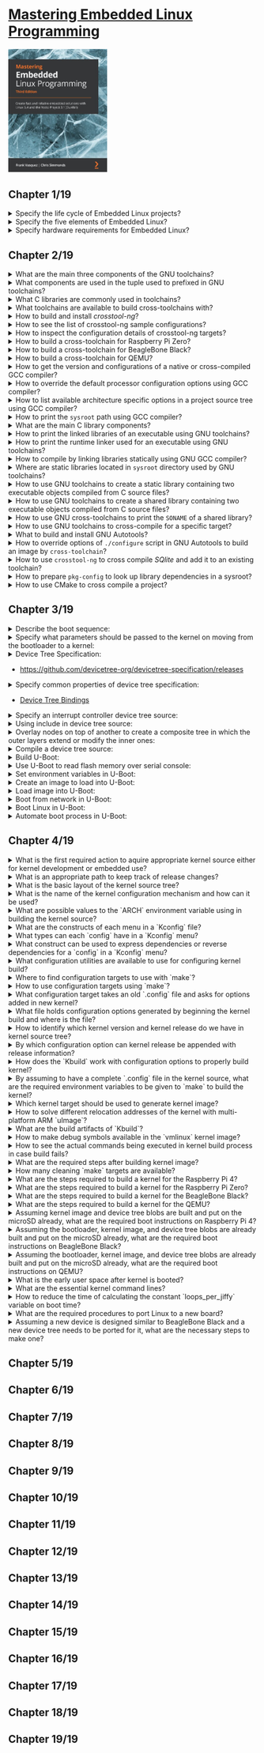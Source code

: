 # [Mastering Embedded Linux Programming](https://www.amazon.com/Mastering-Embedded-Linux-Programming-potential/dp/1789530385/ref=sr_1_3?keywords=9781789530384&qid=1661185260&sr=8-3)
<img alt="9781789530384" src="../covers/9781789530384.jpg" width="200"/>

## Chapter 1/19

<details>
<summary>Specify the life cycle of Embedded Linux projects?</summary>

> 1. Board Bring-Up
> 2. System Architecture and Design Choice
> 3. Writing Embedded Applications
> 4. Debugging and Optimizing Performance

> Origin: 1

> References:
---
</details>

<details>
<summary>Specify the five elements of Embedded Linux?</summary>

> 1. Toolchain
> 2. Bootloader
> 3. Kernel
> 4. Root filesystem
> 5. Embedded Applications

> Origin: 1

> References:
---
</details>

<details>
<summary>Specify hardware requirements for Embedded Linux?</summary>

> 1. CPU architecture
> 2. Reasonable amout of RAM
> 3. Non-volatile storage
> 4. Serial port
> 5. Debugging interface (e.g. JTAG)

> Origin: 1

> References:
---
</details>

## Chapter 2/19

<details>
<summary>What are the main three components of the GNU toolchains?</summary>

> * binutils **(base-devel)**: [https://gnu.org/software/binutils](https://gnu.org/software/binutils)
> * gcc **(base-devel)**: [https://gcc.gnu.org](https://gcc.gnu.org)
> * C library + Linux header files

> Origin: 2

> References:
> - [LLVM support for kernel build](https://kernel.org/doc/html/latest/kbuild/llvm.html)
---
</details>

<details>
<summary>What components are used in the tuple used to prefixed in GNU toolchains?</summary>

> * CPU Architecture + Endianness (e.g. `x86_64`, `mipsel`, `armeb`)
> * Vendor (e.g. `buildroot`)
> * Kernel (e.g. `linux`)
> * Operating System + ABI (e.g. `gnueabi`, `gnueabihf`, `musleabi`, `musleabihf`)
> 
> ```sh
> gcc -dumpmachine
> ``````

> Origin: 2

> References:
---
</details>

<details>
<summary>What C libraries are commonly used in toolchains?</summary>

> * glibc: [https://gnu.org/software/libc](https://gnu.org/software/libs)
> * musl libs: [https://musl.libc.org](https://musl.libc.org)
> * uClibc-ng: [https://uclibc-ng.org](https://uclibc-ng.org)
> * eglibc: [https://uclibc.org/home](https://uclibc.org/home)

> Origin: 2

> References:
---
</details>

<details>
<summary>What toolchains are available to build cross-toolchains with?</summary>

> Toolchain can be completely built manually by [Cross Linux From Scratch](https://trac.clfs.org).
> Another alternative to build toolchains is [crosstool-NG](https://crosstool-ng.github.io).

> Origin: 2

> References:
---
</details>

<details>
<summary>How to build and install <i>crosstool-ng</i>?</summary>

> ```sh
> git clone https://github.com/crosstool-ng/crosstool-ng.git
> cd crosstool-ng
> git checkout <latest>
> ./bootstrap
> ./configure --enable-local
> make -j<cores>
> ./ct-ng --version
> ``````

> Origin: 2

> References:
---
</details>

<details>
<summary>How to see the list of crosstool-ng sample configurations?</summary>

```sh
./ct-ng list-samples
```
</details>

<details>
<summary>How to inspect the configuration details of crosstool-ng targets?</summary>

> ```sh
> ./ct-ng show-<sample>
> ./ct-ng show-armv6-unknown-linux-gnueabihf
> ./ct-ng show-arm-cortex_a8-linux-gnueabi
> ./ct-ng show-arm-unknown-linux-gnueabi
> ``````

> Origin: 2

> References:
---
</details>

<details>
<summary>How to build a cross-toolchain for Raspberry Pi Zero?</summary>

> Considering the processor used in this device which is `bmc2835` having an armv6 core, we should use the following target:
>
> ```sh
> ./ct-ng distclean
> ./ct-ng show-armv6-unknown-linux-gnueabihf
> ./ct-ng armv6-unknown-linux-gnueabihf
> ``````
>
> Change following kernel configurations and set their values accordingly:
>
> * Tarbal path
> * Build path
> * Vendor tuple
>
> ```sh
> ./ct-ng build
> ``````

> Origin: 2

> References:
---
</details>

<details>
<summary>How to build a cross-toolchain for BeagleBone Black?</summary>

> ```sh
> ./ct-ng distclean
> ./ct-ng show-arm-cortex_a8-linux-gnueabi
> ./ct-ng arm-cortex_a8-linux-gnueabi
> ``````
> 
> Change the following kernel configurations and set their values accordingly:
> 
> * **Paths and misc options** >> **Render the toolchain read-only**: disable
> * **Target options** >> **Floating point**: **hardware (FPU)**
> * **Target options** >> **Use specific FPU**: neon
> 
> ```sh
> ./ct-ng build
> ``````

> Origin: 2

> References:
---
</details>

<details>
<summary>How to build a cross-toolchain for QEMU?</summary>

> ```sh
> ./ct-ng distclean
> ./ct-ng show-arm-unknown-linux-gnueai
> ./ct-ng arm-unknown-linux-gnueai
> ``````
> 
> Change the following kernel configurations and set their values accordingly:
> 
> * **Paths and misc options** >> disable **Render the toolchain read-only**
> 
> ```sh
> ./ct-ng build
> ``````

> Origin: 2

> References:
---
</details>

<details>
<summary>How to get the version and configurations of a native or cross-compiled GCC compiler?</summary>

> ```sh
> ${CROSS_COMPILE}gcc -v
> ``````

> Origin: 2

> References:
---
</details>

<details>
<summary>How to override the default processor configuration options using GCC compiler?</summary>

> ```sh
> ${CROSS_COMPILE}gcc -mcpu=cortex-a5 main.c -o app
> ``````

> Origin: 2

> References:
---
</details>

<details>
<summary>How to list available architecture specific options in a project source tree using GCC compiler?</summary>

> ```sh
> ${CROSS_COMPILE}gcc --target-help
> ``````

> Origin: 2

> References:
---
</details>

<details>
<summary>How to print the <code>sysroot</code> path using GCC compiler?</summary>

> ```sh
> ${CROSS_COMPILE}gcc -print-sysroot
> ``````

> Origin: 2

> References:
---
</details>

<details>
<summary>What are the main C library components?</summary>

> * libc (linked by default)
> * libm
> * libpthread
> * librt

> Origin: 2

> References:
---
</details>

<details>
<summary>How to print the linked libraries of an executable using GNU toolchains?</summary>

> ```sh
> ${CROSS_COMPILE}readelf -a app | grep "Shared library"
> ``````

> Origin: 2

> References:
---
</details>

<details>
<summary>How to print the runtime linker used for an executable using GNU toolchains?</summary>

> ```sh
> ${CROSS_COMPILE}readelf -a app | grep "program interpreter"
> ``````

> Origin: 2

> References:
---
</details>

<details>
<summary>How to compile by linking libraries statically using GNU GCC compiler?</summary>

> ```sh
> ${CROSS_COMPILE}gcc -static main.c -o app
> ``````

> Origin: 2

> References:
---
</details>

<details>
<summary>Where are static libraries located in <code>sysroot</code> directory used by GNU toolchains?</summary>

> ```sh
> SYSROOT=$(${CROSS_COMPILE}gcc -print-sysroot)
> cd $SYSROOT
> ls -l usr/lib/libc.a
> ``````

> Origin: 2

> References:
---
</details>

<details>
<summary>How to use GNU toolchains to create a static library containing two executable objects compiled from C source files?</summary>

> ```sh
> ${CROSS_COMPILE}gcc -c test1.o
> ${CROSS_COMPILE}gcc -c test2.o
> ${CROSS_COMPILE}ar rc libtest1.a test1.o test2.o
> ${CROSS_COMPILE}gcc main.c -ltest -L../libs -I../include -o app
> ``````

> Origin: 2

> References:
---
</details>

<details>
<summary>How to use GNU toolchains to create a shared library containing two executable objects compiled from C source files?</summary>

> ```sh
> ${CROSS_COMPILE}gcc -fPIC -c test1.c
> ${CROSS_COMPILE}gcc -fPIC -c test2.c
> ${CROSS_COMPILE}gcc -shared -o libtest.so test1.o test2.o
> ${CROSS_COMPILE}gcc main.c -ltest -L../libs -I../include -o app
> ${CROSS_COMPILE}readelf -a app | grep library
> ${CROSS_COMPILE}readelf -a app | grep interpreter
> ``````

> Origin: 2

> References:
---
</details>

<details>
<summary>How to use GNU cross-toolchains to print the <code>SONAME</code> of a shared library?</summary>

> ```sh
> ${CROSS_COMPILE}readelf -a /usr/lib/x86_64-linux-gnu/libjpeg.so.8.2.2 | grep SONAME
> libjpeg.so.8
> ``````

> Origin: 2

> References:
---
</details>

<details>
<summary>How to use GNU toolchains to cross-compile for a specific target?</summary>

> By using environment variables to specify toolchains:
>
> ```sh
> export CROSS_COMPILE=armv6-rpi-linux-gnueabihf-
> make
> ``````
>
> Or by specifying behind the `make` command directly:
>
> ```sh
> make CROSS_COMPILE=armv6-rpi-linux-gnueabihf-
> ``````

> Origin: 2

> References:
---
</details>

<details>
<summary>What to build and install GNU Autotools?</summary>

> * GNU Autoconf [https::/gnu.org/software/autoconf/autoconf.html](https::/gnu.org/software/autoconf/autoconf.html)
> * GNU Automake [https://gnu.org/savannah-checkouts/gnu/automake](https://gnu.org/savannah-checkouts/gnu/automake)
> * GNU Libtool [https://gnu.org/software/libtool/libtool.html](https://gnu.org/software/libtool/libtool.html)
> * Gnulib [https://gnu.org/software/gnulib](https://gnu.org/software/gnulib)
> 
> ```sh
> ./configure
> make
> make install
> ``````

> Origin: 2

> References:
---
</details>

<details>
<summary>How to override options of <code>./configure</code> script in GNU Autotools to build an image by <code>cross-toolchain</code>?</summary>

> ```sh
> CC=armv6-rpi-linux-gnueabihf ./configure --host=armv6-rpi-linux-gnueabihf
> ``````

> Origin: 2

> References:
---
</details>

<details>
<summary>How to use <code>crosstool-ng</code> to cross compile <i>SQlite</i> and add it to an existing toolchain?</summary>

> ```sh
> wget http://www.sqlite.org/2020/sqlite-autoconf-3330000.tar.gz
> tar xf sqlite-autoconf-3330000.tar.gz
> cd sqlite-autoconf-3330000
> CC=armv6-rpi-linux-gnueabihf ./configure --host=armv6-rpi-linux-gnueabihf --prefix=/usr
> make
> make DESTDIR=$(armv6-rpi-linux-gnueabi-gcc -print-sysroot) install
> 
> armv6-rpi-linux-gnueabihf main.c -o sqlite-test -lsqlite3
> ``````

> Origin: 2

> References:
---
</details>

<details>
<summary>How to prepare <code>pkg-config</code> to look up library dependencies in a sysroot?</summary>

> In order for `pkg-config` to address library and header files belonging to *sqlite3*, it should be able to see `<sysroot>/usr/lib/pkgconfig/sqlite3.pc`:
>
> ```sh
> export CROSS_COMPILE="xtools/armv6-rpi-linux-gnueabihf-"
> export PKG_CONFIG_LIBDIR=$(${CROSS_COMPILE}gcc -print-sysroot)/usr/lib/pkgconfig
> ${CROSS_COMPILE}gcc $(pkg-config sqlite3 --cflags --libs) main.c -o sqlite-test
> ``````

> Origin: 2

> References:
---
</details>

<details>
<summary>How to use CMake to cross compile a project?</summary>

> ```sh
> export CROSS_COMPILE="xtools/armv6-rpi-linux-gnueabihf-"
> cmake -S . -B build -D CMAKE_INSTALL_PREFIX:PATH=sysroot -D CMAKE_C_COMPILER:PATH=${CROSS_COMPILE}gcc
> cmake --build build --parallel 8 --target all
> cmake --build build --parallel 8 --target install
> ``````

> Origin: 2

> References:
---
</details>

## Chapter 3/19

<details>
<summary>Describe the boot sequence:</summary>

* **Phase 1 Rom Code**: loads a small chunk of code from first few pages of NAND, from flash memory connected through **Serial Peripheral Interface**, or from the first sector of an MMC device, or from a file named ML on the first partition of an MMC device.
* **Phase 2 Secondary Program Loader (SPL)**: sets up memory controller and other essential parts of the system in preparation for loading the **TPL** into DRAM.
* **Phase 3 Tertiary Program Loader (TPL)**: full bootloader such as U-Boot loads the kernel + optional FDT and initramfs into DRAM.
</details>

<details>
<summary>Specify what parameters should be passed to the kernel on moving from the bootloader to a kernel:</summary>

* The machine number, which is used on PowerPC and Arm platform without support for a device tree, to Identify the type of SoC.
* Basic details of the hardware that's been detected so far, including the size and location of the physical RAM and the CPU's clock speed.
* The kernel command line.
* Optionally, the location and size of a device tree binary.
* Optionally, the location and size of an initial RAM disk, called the **initial RAM file system (initramfs)**.
</details>

<details>
<summary>Device Tree Specification:</summary>

</details>

* https://github.com/devicetree-org/devicetree-specification/releases

<details>
<summary>Specify common properties of device tree specification:</summary>

* Device tree begins with a root node.
* **reg** property referes to a range of units in a register space.
* 

```dts
/dts-v1/;
/{
    model = "TI AM335x BeagleBone";
    compatible = "ti,am33xx";
    #address-cells = <1>;
    #size-cells = <1>;
    cpus {
        #address-cells = <1>;
        #size-cells = <0>;
        cpu@0 {
            compatible = "arm,cortex-a8";
            device_type = "cpu";
            reg = <0>;
        };
    };
    memory@80000000 {
        device_type = "memory";
        reg = <0x80000000 0x20000000>; /* 512 MB */
    };
};
```
</details>

* [Device Tree Bindings](https://kernel.org/doc/html/latest/devicetree/bindings/ "/devicetree/bindings")

<details>
<summary>Specify an interrupt controller device tree source:</summary>

* Labels used can be expressed in connections to reference to a node.
* Labels are also referred to as **phandles**.
* **interrupt-controller** property identifies not as interrupt controller.
* **interrupt-parrent** property references the interrupt controller.

```dts
/dts-v1/;
{
    intc: interrupt-controller@48200000 {
        compatible = "ti,am33xx-intc";
        interrupt-controller;
        #interrupt-cells = <1>;
        reg = <0x48200000 0x1000>;
    };
    lcdc: lcdc@48200000 {
        compatible = "ti,am33xx-tilcdc";
        reg = <0x4830e000 0x1000>;
        interrupt-parent = <&intc>;
        interrupts = <36>;
        ti,hwmods = "lcdc";
        status = "disabled";
    };
};
```
</details>

<details>
<summary>Using include in device tree source:</summary>

```dts
/include/ "vexpress-v2m.dtsi"
```
</details>

<details>
<summary>Overlay nodes on top of another to create a composite tree in which the outer layers extend or modify the inner ones:</summary>

* The **status** is disabled, meaning that no device driver should be bound to it.

```dts
mmc1: mmc@48060000 {
    compatible = "ti,omap4-hsmmc";
    t.hwmods = "mmc1";
    ti,dual-volt;
    ti,needs-special-reset;
    ti,needs-special-hs-handling;
    dmas = <&edma_xbar 24 0 0 &edma_xbar 25 0 0>;
    dma_names = "tx", "rx";
    interrupts = <64>;
    reg = <0x48060000 0x1000>;
    status = "disabled";
};
```

* The **status** property is set to *okay*, which causes the MMC device driver to bind with this interface.

```dtsi
&mmc1 {
    status = "okay";
    bus-width = <0x4>;
    pinctrl-names = "default";
    pinctrl-0 = <&mmc1_pins>;
    cd-gpios = <&gpio0 6 GPIO_ACTIVE_LOW>;
};
```

* The **mmc1** interface is connected to a different voltage regulator on the BeagleBone Black as expressed in am335x-boneblack.dts, which associates it with the voltage regulator via the **vmmcsd_fixed** label:

```dtsi
&mmc1 {
    vmmc-supply = <&vmmcsd_fixed>;
};
```
</details>

<details>
<summary>Compile a device tree source:</summary>

```sh
dtc beaglebone-black.dts -o beaglebone-black.dtb
```
</details>

<details>
<summary>Build U-Boot:</summary>

<details>
<summary>The results of the compilation:</summary>

</details>

* `u-boot`: U-Boot in ELF object format, suitable for use with a debugger
* `u-boot.map`: The symbol table
* `u-boot.bin`: U-Boot in raw binary format, suitable for running on your device
* `u-boot.img`: This is `u-boot.bin` with a U-Boot header added, suitable for uploading to a running copy of U-Boot
* `u-boot.srec`: U-Boot in Motoral S-record (**SRECORD** or **SRE**) format, suitable for transferring over a serial connection
* `MLO`: The BeagleBone Black also requires a **SPL** which is built here

```sh
git clone git:://git.denx.de/u-boot.git
cd u-boot
git checkout v2021.01
make ARCH=arm CROSS_COMPILE=arm-cortex_a8-linux-gnueabihf- am335x_emv_defconfig
make ARCH=arm CROSS_COMPILE=arm-cortex_a8-linux-gnueabihf- -j2
sudo fdisk /dev/sda
mkfs.vfat -F 16 -n boot /dev/sda1
mkfs.ext4 -L rootfs /dev/sda2
mount /dev/sda1 /run/media/brian/boot
cp MLO u-boot.img /run/media/brian/boot
umount /run/media/brian/boot
picocom -b 115200 /dev/ttyUSB0
```
</details>

<details>
<summary>Use U-Boot to read flash memory over serial console:</summary>

```sh
# read 0x200000 bytes from offset 0x400000 from the start of the NAND memory into RAM address 0x82000000
nand read 82000000 400000 200000
```
</details>

<details>
<summary>Set environment variables in U-Boot:</summary>

```sh
setenv foo bar
printenv foo

setenv foo # reset foo
printenv # print all environment variables
```
</details>

<details>
<summary>Create an image to load into U-Boot:</summary>

```sh
mkimage --help
mkimage -A arm -O linux -T kernel -C gzip -a 0x80008000 0e 0x80008000 -n 'Linux' -d zImage uImage
```
</details>

<details>
<summary>Load image into U-Boot:</summary>

```sh
mmc rescan
fatload mmc 0:1 82000000 uimage
iminfo 82000000
```
</details>

<details>
<summary>Boot from network in U-Boot:</summary>

```sh
setenv ipaddr 192.168.1.12
setenv serverip 192.168.1.18
tftp 82000000 uImage
tftpboot 82000000 uimage
nandecc hw
nand erase 280000 400000
nand write 82000000 280000 400000
nand read 82000000 280000 400000
```
</details>

<details>
<summary>Boot Linux in U-Boot:</summary>

```sh
# bootm [kernel address] [ramdist address] [dtb address]
bootm 82000000 - 83000000
```
</details>

<details>
<summary>Automate boot process in U-Boot:</summary>

```sh
setenv bootcmd nand read 82000000 400000 200000\;bootm 82000000
```
</details>

## Chapter 4/19

<details>
<summary>What is the first required action to aquire appropriate kernel source either for kernel development or embedded use?</summary>

> To follow kernel mainline, below repository should be used:

```sh
git clone git://git.kernel.org/pub/scm/linux/kernel/git/torvalds/linux.git
```

> To use long-term releases of the kernel, below repository should be used instead:

```sh
git clone git://git.kernel.org/pub/scm/linux/kernel/git/stable/linux-stable.git
```
</details>

<details>
<summary>What is an appropriate path to keep track of release changes?</summary>

Follow up overviews of each kernel release on **KernelNewbies** to see changes.

https://kernelnewbies.org/LinuxVersions
</details>

<details>
<summary>What is the basic layout of the kernel source tree?</summary>

* `arch`: architecture specific files.
* `Documentation`: main kernel documentation.
* `drivers`: device drivers, each type having specific subdirectory.
* `fs`: filesystem code.
* `include`: kernel header files, including required headers for building the toolchain.
* `init`: kernel startup code.
* `kernel`: core functions, including scheduling, locking, timers, power management, and debug/trace code.
* `mm`: memory management.
* `net`: network protocols.
* `scripts`: useful scripts, including the **device tree compiler**.
* `tools`: useful tools, including the Linux performance counters tool, `perf`.
</details>

<details>
<summary>What is the name of the kernel configuration mechanism and how can it be used?</summary>

The configuration mechanism is called `Kconfig`, and the build system that it integrates with it is called `Kbuild`.

[Documentation/kbuild](https://www.kernel.org/doc/html/latest/kbuild/)
</details>

<details>
<summary>What are possible values to the `ARCH` environment variable using in building the kernel source?</summary>

The value you put into `ARCH` is one of the subdirectories you find in the `arch` directory in the kernel source tree.
</details>

<details>
<summary>What are the constructs of each menu in a `Kconfig` file?</summary>

Each `config` identifier is constructed as follows:

```kconfig
menu "Menu Title"
[...]
config EXAMPLE
    bool "config inline description"
    default [y,m,n]
    help
        multi-line config description.
[...]
endmenu
```

This config can be found in `.config` file as `CONFIG_EXAMPLE=y`.
</details>

<details>
<summary>What types can each `config` have in a `Kconfig` menu?</summary>

* `bool`: either `y` or not defined.
* `tristate`: feature can be built as a kernel module or built into the main kernel image.
* `int`: integer value using decimal notation.
* `hex`: unsigned integer value using hexadecimal notation.
* `string`: string value.
</details>

<details>
<summary>What construct can be used to express dependencies or reverse dependencies for a `config` in a `Kconfig` menu?</summary>

Dependencies can be expressed by `depends on` construct:

```kconfig
config EXAMPLE
    tristate "config inline description"
    depends on DEPENDENCY
```

`EXAMPLE` will not be shown in menu if `DEPENDENCY` is not set.

Reverse dependencies can be expressed by `select` construct, as an example in `arch/arm`

```kconfig
config ARM
    bool
    default y
    select ARCH_KEEP_MEMBLOCK
    ...
```

Selecting any config as reverse dependency, sets its value as `y`.
</details>

<details>
<summary>What configuration utilities are available to use for configuring kernel build?</summary>

* `menuconfig`: requires `ncurses`, `flex`, and `bison` packages.
* `xconfig`
* `gconfig`
</details>

<details>
<summary>Where to find configuration targets to use with `make`?</summary>

There is a set of known working configuration files in `arch/$ARCH/configs`, each containing suitable configuration values for a single SoC or a group of SoCs.

To make configuration for `arm64` SoCs:

```sh
make ARCH=arm64 defconfig
```

To make configuration for SoC of `raspberry pi zero`, considering its `bcm2835` 32-bits processor:

```sh
make ARCH=arm bcm2835_defconfig
```
</details>

<details>
<summary>How to use configuration targets using `make`?</summary>

`ARCH` environment variable needs to be set for almost all `make` targets:

```sh
make ARCH=arm menuconfig
```
</details>

<details>
<summary>What configuration target takes an old `.config` file and asks for options added in new kernel?</summary>

The `oldconfig` target also validates modified `.config`.

```sh
make ARCH=arm oldconfig
```
</details>

<details>
<summary>What file holds configuration options generated by beginning the kernel build and where is the file?</summary>

A header file `include/generated/autoconf.h` contains `#define` preprocessors to be included in the kernel source.
</details>

<details>
<summary>How to identify which kernel version and kernel release do we have in kernel source tree?</summary>

This is reported at runtime through the `uname` command.  
It is also used in naming the directory where kernel modules are stored.

```sh
make ARCH=arm kernelversion
make ARCH=arm kernelrelease
```
</details>

<details>
<summary>By which configuration option can kernel release be appended with release information?</summary>

`CONFIG_LOCALVERSION` option is the release information string to be appended to kernel release.  
Kernel version can never be appended.
</details>

<details>
<summary>How does the `Kbuild` work with configuration options to properly build kernel?</summary>

`Kbuild` takes configurations from `.config` file and follows below pattern in make files such as `drivers/char/Makefile`:

```make
obj-y += mem.o random.o
obj-$(CONFIG_TTY_PRINTK) += ttyprintk.o
```
</details>

<details>
<summary>By assuming to have a complete `.config` file in the kernel source, what are the required environment variables to be given to `make` to build the kernel?</summary>

* `ARCH`: architecture name
* `CROSS_COMPILE`: toolchain prefix ending with a hyphen, visible in `PATH`
</details>

<details>
<summary>Which kernel target should be used to generate kernel image?</summary>

* **U-Boot**: traditionally `uImage`, but newer versions can load `zImage`
* **x86 targets**: `bzImage`
* **Most other bootloaders**: `zImage`

```sh
make -j $(($(nproc) / 2)) ARCH=arm CROSS_COMPILE=armv6-rpi-linux-gnueabihf- zImage
```
</details>

<details>
<summary>How to solve different relocation addresses of the kernel with multi-platform ARM `uImage`?</summary>

The relocation address is coded into the `uImage` header by the `mkimage` command when the kernel is built, but fails with multiple reloaction addresses.

```sh
make -j $(($(nproc)/2)) ARCH=arm CROSS_COMPILE=arm-rpi-linux-gnueabihf- LOADADDR=0x80008000 uImage
```
</details>

<details>
<summary>What are the build artifacts of `Kbuild`?</summary>

* `vmlinux`: the kernel as an ELF binary, suited for debugging by `kgdb`.
* `System.map`: the symbol table in a human-readable form.
* `arch/$ARCH/boot`: the directory containing vmlinux image converted for bootloaders.

* `arch/$ARCH/boot/Image`: `vmlinux` converted to raw binary format.
* `zImage`: compressed version of `Image`.
* `uImage`: `zImage` plus a 64-byte U-Boot header.
</details>

<details>
<summary>How to make debug symbols available in the `vmlinux` kernel image?</summary>

By enabling `CONFIG_DEBUG_INFO` configuration option.
</details>

<details>
<summary>How to see the actual commands being executed in kernel build process in case build fails?</summary>

```sh
make -j $(($(nproc)/2)) ARCH=arm CROSS_COMPILE=arm-rpi-linux-gnueabihf- V=1 zImage
```
</details>

<details>
<summary>What are the required steps after building kernel image?</summary>

Compiling device trees:

```sh
make ARCH=arm dtbs
```

Compiling modules:

```sh
make -j $(($(nproc)/2)) ARCH=arm CROSS_COMPILE=arm-rpi-linux-gnueabihf- modules
```

Install modules:

```sh
make -j $(($(nproc)/2)) ARCH=arm CROSS_COMPILE=arm-rpi-linux-gnueabihf- INSTALL_MOD_PATH=/run/media/user/rootfs install_modules
```
</details>

<details>
<summary>How many cleaning `make` targets are available?</summary>

* `clean`: remove object files and most intermediates.
* `mrproper`: remove all intermediate files and `.config` file.
* `distclean`: remove all, also delete editor backup files, patch files, and other artifacts.
</details>

<details>
<summary>What are the steps required to build a kernel for the Raspberry Pi 4?</summary>

Raspberry Pi is a little different here. So prebuilt binaries or patched sources are preferred:

* Clone a stable branch of Raspberry Pi Foundations' kernel fork into a `linux` directory.
* Export contents of the `boot` subdirectory from Raspberry Pi Foundation's `firmware` repo to a `boot` directory.
* Delete existing kernel images, device tree blobs, and device tree overlays from the `boot` directory.
* From the `linux` directory, build the 64-bit kernel, modules, and device tree for the Raspberry Pi 4.
* Copy the newly built kernel image, device tree blobs, and device tree overlays from `arch/arm64/boot/` to the `boot` directory.
* Write `config.txt` and `cmdline.txt` files out to the boot directory for the Raspberry Pi's bootloader to read and pass to the kernel.

Prebuilt toolchain:

[AArch64 GNU/Linux target (aarch64-none-linux-gnu)](https://developer.arm.com/-/media/Files/downloads/gnu-a/10.3-2021.07/binrel/gcc-arm-10.3-2021.07-x86_64-aarch64-none-linux-gnu.tar.xz?rev=1cb9c51b94f54940bdcccd791451cec3&hash=A56CA491FA630C98F7162BC1A302F869)

* Clone a stable branch of Raspberry Pi Foundations' kernel fork into a `linux` directory.
* Export contents of the `boot` subdirectory from Raspberry Pi Foundation's `firmware` repo to a `boot` directory.
* Delete existing kernel images, device tree blobs, and device tree overlays from the `boot` directory.
* From the `linux` directory, build the 64-bit kernel, modules, and device tree for the Raspberry Pi 4.
* Copy the newly built kernel image, device tree blobs, and device tree overlays from `arch/arm64/boot/` to the `boot` directory.
* Write `config.txt` and `cmdline.txt` files out to the boot directory for the Raspberry Pi's bootloader to read and pass to the kernel.

Patched kernel source for Raspberry Pi:

https://github.com/raspberrypi/linux.git

```sh
cd ~
wget [AArch64 GNU/Linux target (aarch64-none-linux-gnu)]
tar xf archive.tar.xz
mv gcc-executable gcc-arm-aarch32-none-linux-gnu
sudo pacman -S subversion openssl
git clone --depth 1 -b rpi-4.5.y https://github.com/raspberrypi/linux.git
svn export https://github.com/raspberrypi/firmware/trunk/boot
rm boot/kernel*
rm boot/*.dtb
rm boot/overlays/*.dtbo

PATH=~/gcc-arm-aarch64-none-linux-gnu/bin/:$PATH
cd linux
make ARCH=arm64 CROSS_COMPILE=aarch64-none-linux-gnu- bcm2711_defconfig
make -j $(($(nproc)/2)) ARCH=arm64 CROSS_COMPILE=aarch64-none-linux-gnu-
cp arch/arm64/boot/Image ../boot/kernel8.img
cp arch/arm64/boot/dts/overlays/*.dtbo ../boot/overlays/
cp arch/arm64/boot/dts/broadcom/*.dtb ../boot
echo 'enable_uart=1' > ../boot/config.txt
echo 'arm_64bit=1' >> ../boot/config.txt
echo 'console=serial0,115200 console=tty1 root=/dev/mmcblk0p2 rootwait' > ../boot/cmdline.txt
```
</details>

<details>
<summary>What are the steps required to build a kernel for the Raspberry Pi Zero?</summary>

Prebuilt toolchain:
[AArch32 target with hard float (arm-none-linux-gnueabihf)](AArch32 target with hard float (arm-none-linux-gnueabihf))

```sh
cd ~
wget [AArch32 GNU/Linux target (aarch32-none-linux-gnu)]
tar xf archive.tar.xz
mv gcc-executable gcc-arm-aarch32-none-linux-gnu
sudo pacman -S subversion openssl
git clone --depth 1 -b rpi-4.5.y https://github.com/raspberrypi/linux.git
svn export https://github.com/raspberrypi/firmware/trunk/boot
rm boot/kernel*
rm boot/*.dtb
rm boot/overlays/*.dtbo

PATH=~/gcc-arm-aarch32-none-linux-gnu/bin/:$PATH
cd linux
make ARCH=arm CROSS_COMPILE=aarch32-none-linux-gnu- bcm2711_defconfig
make -j $(($(nproc)/2)) ARCH=arm CROSS_COMPILE=aarch32-none-linux-gnu-
cp arch/arm/boot/Image ../boot/kernel8.img
cp arch/arm/boot/dts/overlays/*.dtbo ../boot/overlays/
cp arch/arm/boot/dts/broadcom/*.dtb ../boot
echo 'enable_uart=1' > ../boot/config.txt
echo 'console=serial0,115200 console=tty1 root=/dev/mmcblk0p2 rootwait' > ../boot/cmdline.txt
```
</details>

<details>
<summary>What are the steps required to build a kernel for the BeagleBone Black?</summary>

```sh
cd linux-stable
make ARCH=arm CROSS_COMPILE=arm-cortex_a8-linux-gnueabihf- distclean
make ARCH=arm multi_v7_defconfig
make ARCH=arm CROSS_COMPILE=arm-cortex_a8-linux-gnueabihf- zImage -j $(($(nproc)/2))
make ARCH=arm CROSS_COMPILE=arm-cortex_a8-linux-gnueabihf- modules -j $(($(nproc)/2))
make ARCH=arm CROSS_COMPILE=arm-cortex_a8-linux-gnueabihf- dts
```
</details>

<details>
<summary>What are the steps required to build a kernel for the QEMU?</summary>

```sh
cd linux-stable
make ARCH=arm CROSS_COMPILE=arm-unknown-linux-gnueabihf- distclean
make ARCH=arm CROSS_COMPILE=arm-unknown-linux-gnueabihf- zImage -j $(($(nproc)/2))
make ARCH=arm CROSS_COMPILE=arm-unknown-linux-gnueabihf- modules -j $(($(nproc)/2))
make ARCH=arm CROSS_COMPILE=arm-unknown-linux-gnueabihf- dts
```
</details>

<details>
<summary>Assuming kernel image and device tree blobs are built and put on the microSD already, what are the required boot instructions on Raspberry Pi 4?</summary>

Nothing.
Raspberry Pis use a proprietary bootloader provided by Broadcom instead of U-Boot.
Kernel will boot and ends with a kernel panic because of the abcense of root filesystem.
</details>

<details>
<summary>Assuming the bootloader, kernel image, and device tree blobs are already built and put on the microSD already, what are the required boot instructions on BeagleBone Black?</summary>

```sh
fatload mmc 0:1 0x80200000 zImage
fatload mmc 0:1 0x80f00000 am335x-boneblack.dtb
setenv bootargs console=ttyo0
bootz 0x80200000 - 0x80f00000
```
</details>

<details>
<summary>Assuming the bootloader, kernel image, and device tree blobs are already built and put on the microSD already, what are the required boot instructions on QEMU?</summary>

```sh
QEMU_AUDIO_DRV=none qemu-system-arm -m 256M -nographic -M versatilepb -kernel zImage -apend "console=ttyAMA0,115200" -dtb versatile-pb.dts"
```
</details>

<details>
<summary>What is the early user space after kernel is booted?</summary>

The kernel has to mount a root filesystem and execute the first user space process via a ramdisk or by mounting a real filesystem on a block device.

The code for this process is in `init/main.c`, starting with `rest_init()` function which creates the first thread with PID 1 and runs the code in `kernel_init()`.

If there is a ramdisk, it will try to execute the program `/init`, which will take on the task of setting up the user space.

If the kernel fails to find and run `/init`, it tries to mount a filesystem by calling the `prepare_namespace()` function in `init/do_mounts.c`.

```sh
root=/dev/ mmcblk0p1
```
</details>

<details>
<summary>What are the essential kernel command lines?</summary>

* `debug`: set console log level.
* `init`: the `init` program to run from a mounted root filesystem which defaults to `/sbin/init`.
* `lpj`: sets `loops_per_jiffy` to a given constant.
* `panic`: behavior when the kernel panics. above zero is number of seconds before reboot, zero waits forever, and below zero reboots instantly.
* `quiet`: no log levels.
* `rdinit`: the `init` program to run from a ramdisk. defaults to `/init`.
* `ro`: mounts root device as read-only.
* `root`: the device on which to mount the root filesystem.
* `rootdelay`: number of seconds to wait before mounting root device.
* `rootfstype`: filesystem type for the root device.
* `rootwait`: wait indefinitely for the root device to be detected.
* `rw`: mounts root device as read-write (default).
</details>

<details>
<summary>How to reduce the time of calculating the constant `loops_per_jiffy` variable on boot time?</summary>

By setting `lpj=4980736` to the kernel parameter.  
The number should be different on each device.
</details>

<details>
<summary>What are the required procedures to port Linux to a new board?</summary>

```sh
```
</details>

<details>
<summary>Assuming a new device is designed similar to BeagleBone Black and a new device tree needs to be ported for it, what are the necessary steps to make one?</summary>

```dts
/dts-v1/;

#include "am33xx.dtsi"
#include "am335x-bone-common.dtsi"
#include "am335x-boneblack-common.dtsi"

/ {
    model = "Nova";
    compatible = "ti,am335x-bone-black", "ti,am335x-bone", "ti,am33xx";
};

/ {
    model = "Nova";
    compatible = "ti,nova", "ti,am33xx";
};
[…]
```

```sh
make ARCH=arm nova.dtb
```

*arch/arm/boot/dts/Makefile*
```make
[…]
dtb-$(CONFIG_SOC_AM33XX) += nova.dtb
[…]
```

*arch/arm/mach-omap2/board-generic.c*
```c
#ifdef CONFIG_SOC_AM33XX
static const char *const am33xx_boards_compat[] __initconst = {
    "ti,am33xx",
    NULL,
};

DT_MACHINE_START(AM33XX_DT, "Generic AM33XX (Flattened Device Tree)")
    .reserve = omap_reserve,
    .map_io = am33xx_map_io,
    .init_early = am33xx_init_early,
    .init_machine = omap_generic_init,
    .init_late = am33xx_init_late,
    .init_time = omap3_gptimer_timer_init,
    .dt_compat = am33xx_boards_compat,
    .restart = am33xx_restart,
MACHINE_END

static const char *const nova_compat[] __initconst = {
    "ti,nova",
    NULL,
};

DT_MACHINE_START(NOVA_DT, "Nova board (Flattened Device Tree)")
    .reserve = omap_reserve,
    .map_io = am33xx_map_io,
    .init_early = am33xx_init_early,
    .init_machine = omap_generic_init,
    .init_late = am33xx_init_late,
    .init_time = omap3_gptimer_timer_init,
    .dt_compat = nova_compat,
    .restart = am33xx_restart,
MACHINE_END
#endif
```

*drivers/net/ethernet/ti/cpsw-common.c*
```c
int ti_cm_get_macid(struct device *dev, int slave, u8 *mac_addr)
{
    […]
    if (of_machine_is_compatible("ti,am33xx"))
        return cpsw_am33xx_cm_get_macid(dev, 0x630, slave, mac_addr);
    […]
}
```
</details>

## Chapter 5/19
## Chapter 6/19
## Chapter 7/19
## Chapter 8/19
## Chapter 9/19
## Chapter 10/19
## Chapter 11/19
## Chapter 12/19
## Chapter 13/19
## Chapter 14/19
## Chapter 15/19
## Chapter 16/19
## Chapter 17/19
## Chapter 18/19
## Chapter 19/19
